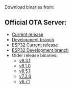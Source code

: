 Download binaries from:

## Official OTA Server:

- [Current release](http://ota.tasmota.com/tasmota/release/)
- [Development branch](http://ota.tasmota.com/tasmota/)
- [ESP32 Current release](http://ota.tasmota.com/tasmota32/release/)
- [ESP32 Development branch](http://ota.tasmota.com/tasmota32/)
- Older release binaries: 
    - [v9.3.1](http://ota.tasmota.com/tasmota/release-9.3.1/)
    - [v9.1.0](http://ota.tasmota.com/tasmota/release-9.1.0/)
    - [v8.5.1](http://ota.tasmota.com/tasmota/release-8.5.1/)
    - [v7.2.0](http://ota.tasmota.com/tasmota/release-7.2.0/)
    - [v6.7.1](http://ota.tasmota.com/tasmota/release-6.7.1/)

